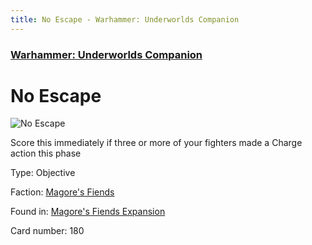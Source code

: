 ```yaml
---
title: No Escape - Warhammer: Underworlds Companion
---
```


### [Warhammer: Underworlds Companion](https://guidokessels.github.io/wh-underworlds)

  

# No Escape

![No Escape](https://warhammerunderworlds.com/wp-content/uploads/sites/6/2018/03/180_ENG.png)

Score this immediately if three or more of your fighters made a Charge action this phase

Type: Objective

Faction: [Magore's Fiends](https://guidokessels.github.io/wh-underworlds/factions/magores-fiends)

Found in: [Magore's Fiends Expansion](https://guidokessels.github.io/wh-underworlds/locations/magores-fiends-expansion)

Card number: 180
